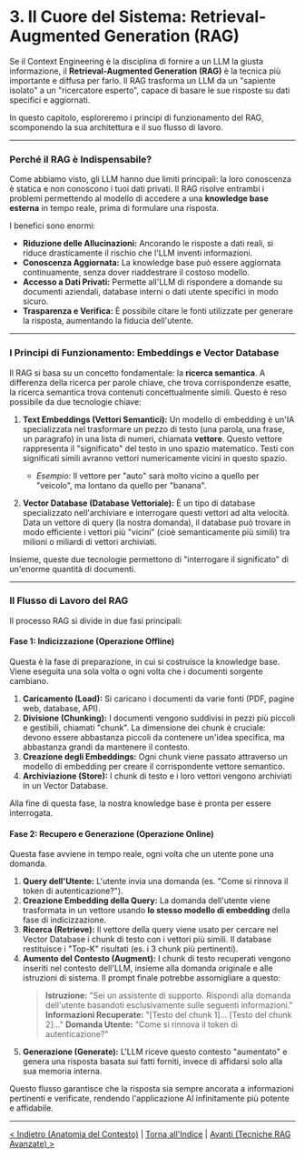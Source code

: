 # 3. Il Cuore del Sistema: Retrieval-Augmented Generation (RAG)

Se il Context Engineering è la disciplina di fornire a un LLM la giusta informazione, il **Retrieval-Augmented Generation (RAG)** è la tecnica più importante e diffusa per farlo. Il RAG trasforma un LLM da un "sapiente isolato" a un "ricercatore esperto", capace di basare le sue risposte su dati specifici e aggiornati.

In questo capitolo, esploreremo i principi di funzionamento del RAG, scomponendo la sua architettura e il suo flusso di lavoro.

---

### Perché il RAG è Indispensabile?

Come abbiamo visto, gli LLM hanno due limiti principali: la loro conoscenza è statica e non conoscono i tuoi dati privati. Il RAG risolve entrambi i problemi permettendo al modello di accedere a una **knowledge base esterna** in tempo reale, prima di formulare una risposta.

I benefici sono enormi:

- **Riduzione delle Allucinazioni:** Ancorando le risposte a dati reali, si riduce drasticamente il rischio che l'LLM inventi informazioni.
- **Conoscenza Aggiornata:** La knowledge base può essere aggiornata continuamente, senza dover riaddestrare il costoso modello.
- **Accesso a Dati Privati:** Permette all'LLM di rispondere a domande su documenti aziendali, database interni o dati utente specifici in modo sicuro.
- **Trasparenza e Verifica:** È possibile citare le fonti utilizzate per generare la risposta, aumentando la fiducia dell'utente.

---

### I Principi di Funzionamento: Embeddings e Vector Database

Il RAG si basa su un concetto fondamentale: la **ricerca semantica**. A differenza della ricerca per parole chiave, che trova corrispondenze esatte, la ricerca semantica trova contenuti concettualmente simili. Questo è reso possibile da due tecnologie chiave:

1.  **Text Embeddings (Vettori Semantici):**
    Un modello di embedding è un'IA specializzata nel trasformare un pezzo di testo (una parola, una frase, un paragrafo) in una lista di numeri, chiamata **vettore**. Questo vettore rappresenta il "significato" del testo in uno spazio matematico. Testi con significati simili avranno vettori numericamente vicini in questo spazio.

    - _Esempio:_ Il vettore per "auto" sarà molto vicino a quello per "veicolo", ma lontano da quello per "banana".

2.  **Vector Database (Database Vettoriale):**
    È un tipo di database specializzato nell'archiviare e interrogare questi vettori ad alta velocità. Data un vettore di query (la nostra domanda), il database può trovare in modo efficiente i vettori più "vicini" (cioè semanticamente più simili) tra milioni o miliardi di vettori archiviati.

Insieme, queste due tecnologie permettono di "interrogare il significato" di un'enorme quantità di documenti.

---

### Il Flusso di Lavoro del RAG

Il processo RAG si divide in due fasi principali:

#### Fase 1: Indicizzazione (Operazione Offline)

Questa è la fase di preparazione, in cui si costruisce la knowledge base. Viene eseguita una sola volta o ogni volta che i documenti sorgente cambiano.

1.  **Caricamento (Load):** Si caricano i documenti da varie fonti (PDF, pagine web, database, API).
2.  **Divisione (Chunking):** I documenti vengono suddivisi in pezzi più piccoli e gestibili, chiamati "chunk". La dimensione dei chunk è cruciale: devono essere abbastanza piccoli da contenere un'idea specifica, ma abbastanza grandi da mantenere il contesto.
3.  **Creazione degli Embeddings:** Ogni chunk viene passato attraverso un modello di embedding per creare il corrispondente vettore semantico.
4.  **Archiviazione (Store):** I chunk di testo e i loro vettori vengono archiviati in un Vector Database.

Alla fine di questa fase, la nostra knowledge base è pronta per essere interrogata.

#### Fase 2: Recupero e Generazione (Operazione Online)

Questa fase avviene in tempo reale, ogni volta che un utente pone una domanda.

1.  **Query dell'Utente:** L'utente invia una domanda (es. "Come si rinnova il token di autenticazione?").
2.  **Creazione Embedding della Query:** La domanda dell'utente viene trasformata in un vettore usando **lo stesso modello di embedding** della fase di indicizzazione.
3.  **Ricerca (Retrieve):** Il vettore della query viene usato per cercare nel Vector Database i chunk di testo con i vettori più simili. Il database restituisce i "Top-K" risultati (es. i 3 chunk più pertinenti).
4.  **Aumento del Contesto (Augment):** I chunk di testo recuperati vengono inseriti nel contesto dell'LLM, insieme alla domanda originale e alle istruzioni di sistema. Il prompt finale potrebbe assomigliare a questo:
    > **Istruzione:** "Sei un assistente di supporto. Rispondi alla domanda dell'utente basandoti esclusivamente sulle seguenti informazioni."
    > **Informazioni Recuperate:** "[Testo del chunk 1]... [Testo del chunk 2]..."
    > **Domanda Utente:** "Come si rinnova il token di autenticazione?"
5.  **Generazione (Generate):** L'LLM riceve questo contesto "aumentato" e genera una risposta basata sui fatti forniti, invece di affidarsi solo alla sua memoria interna.

Questo flusso garantisce che la risposta sia sempre ancorata a informazioni pertinenti e verificate, rendendo l'applicazione AI infinitamente più potente e affidabile.

---

[< Indietro (Anatomia del Contesto)](./02-anatomia-del-contesto-llm.md) | [Torna all'Indice](./index.md) | [Avanti (Tecniche RAG Avanzate) >](./04-tecniche-rag-avanzate.md)
